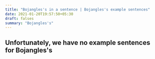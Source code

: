 ```yaml
---
title: "Bojangles's in a sentence | Bojangles's example sentences"
date: 2021-01-20T19:57:50+05:30
draft: falses
summary: "Bojangles's"
---
```

## Unfortunately, we have no example sentences for Bojangles's                 
